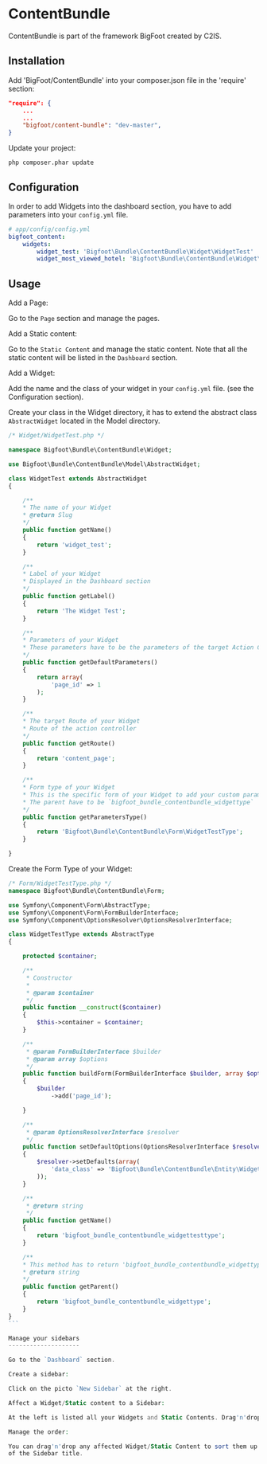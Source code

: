 ContentBundle
=============

ContentBundle is part of the framework BigFoot created by C2IS.


Installation
------------

Add 'BigFoot/ContentBundle' into your composer.json file in the 'require' section:

``` json
"require": {
    ...
    ...
    "bigfoot/content-bundle": "dev-master",
}
```

Update your project:

``` shell
php composer.phar update
```

Configuration
-------------

In order to add Widgets into the dashboard section, you have to add parameters into your `config.yml` file.

```yml
# app/config/config.yml
bigfoot_content:
    widgets:
        widget_test: 'Bigfoot\Bundle\ContentBundle\Widget\WidgetTest'
        widget_most_viewed_hotel: 'Bigfoot\Bundle\ContentBundle\Widget\WidgetMostViewedHotel'
```

Usage
-----

Add a Page:

Go to the `Page` section and manage the pages.

Add a Static content:

Go to the `Static Content` and manage the static content. Note that all the static content will be listed in the `Dashboard` section.

Add a Widget:

Add the name and the class of your widget in your `config.yml` file. (see the Configuration section).

Create your class in the Widget directory, it has to extend the abstract class `AbstractWidget` located in the Model directory.

```php
/* Widget/WidgetTest.php */

namespace Bigfoot\Bundle\ContentBundle\Widget;

use Bigfoot\Bundle\ContentBundle\Model\AbstractWidget;

class WidgetTest extends AbstractWidget
{

    /**
    * The name of your Widget
    * @return Slug
    */
    public function getName()
    {
        return 'widget_test';
    }

    /**
    * Label of your Widget
    * Displayed in the Dashboard section
    */
    public function getLabel()
    {
        return 'The Widget Test';
    }

    /**
    * Parameters of your Widget
    * These parameters have to be the parameters of the target Action Controller.
    */
    public function getDefaultParameters()
    {
        return array(
            'page_id' => 1
        );
    }

    /**
    * The target Route of your Widget
    * Route of the action controller
    */
    public function getRoute()
    {
        return 'content_page';
    }

    /**
    * Form type of your Widget
    * This is the specific form of your Widget to add your custom parameters
    * The parent have to be `bigfoot_bundle_contentbundle_widgettype`
    */
    public function getParametersType()
    {
        return 'Bigfoot\Bundle\ContentBundle\Form\WidgetTestType';
    }

}
```

Create the Form Type of your Widget:

```php
/* Form/WidgetTestType.php */
namespace Bigfoot\Bundle\ContentBundle\Form;

use Symfony\Component\Form\AbstractType;
use Symfony\Component\Form\FormBuilderInterface;
use Symfony\Component\OptionsResolver\OptionsResolverInterface;

class WidgetTestType extends AbstractType
{

    protected $container;

    /**
     * Constructor
     *
     * @param $container
     */
    public function __construct($container)
    {
        $this->container = $container;
    }

    /**
     * @param FormBuilderInterface $builder
     * @param array $options
     */
    public function buildForm(FormBuilderInterface $builder, array $options)
    {
        $builder
            ->add('page_id');

    }

    /**
     * @param OptionsResolverInterface $resolver
     */
    public function setDefaultOptions(OptionsResolverInterface $resolver)
    {
        $resolver->setDefaults(array(
            'data_class' => 'Bigfoot\Bundle\ContentBundle\Entity\Widget'
        ));
    }

    /**
     * @return string
     */
    public function getName()
    {
        return 'bigfoot_bundle_contentbundle_widgettesttype';
    }

    /**
    * This method has to return 'bigfoot_bundle_contentbundle_widgettype'
    * @return string
    */
    public function getParent()
    {
        return 'bigfoot_bundle_contentbundle_widgettype';
    }
}
``̀

Manage your sidebars
--------------------

Go to the `Dashboard` section.

Create a sidebar:

Click on the picto `New Sidebar` at the right.

Affect a Widget/Static content to a Sidebar:

At the left is listed all your Widgets and Static Contents. Drag'n'drop them to any sidebar.

Manage the order:

You can drag'n'drop any affected Widget/Static Content to sort them up. Validate by clicking on the picto at the left
of the Sidebar title.


















